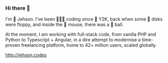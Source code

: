 ### Hi there 👋

I'm 👾 Jehson. I've been 👨🏻‍💻 coding since 🤘 Y2K, back when some 💾 disks were floppy, and inside the 🐁 mouse, there was a 🎱 ball.

At the moment, I am working with full-stack code, from vanilla PHP and Python to Typescript + Angular, in a dire attempt to modernise a time-proven freelancing platform, home to 42+ million users, scaled globally.

http://jehson.codes
<!--
**jehson/jehson** is a ✨ _special_ ✨ repository because its `README.md` (this file) appears on your GitHub profile.

Here are some ideas to get you started:

- 🔭 I’m currently working on ...
- 🌱 I’m currently learning ...
- 👯 I’m looking to collaborate on ...
- 🤔 I’m looking for help with ...
- 💬 Ask me about ...
- 📫 How to reach me: ...
- 😄 Pronouns: ...
- ⚡ Fun fact: ...
-->
